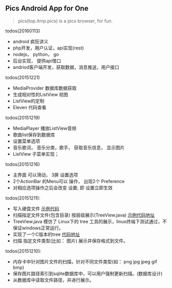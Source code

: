 ##  Pics Android App for One

> pics(top.itmp.pics) is a pics  browser, for fun.

todos(20160113)
- android 疯狂讲义
- php开发，用户认证，api实现(rest)
- nodejs， python， go
- 后台实现， 提供api借口
- andriod客户端开发，获取数据，消息推送，用户接口

todos(20151221)
- MediaProvider 数据库数据获取
- 生成相对性的ListView 视图
- ListView的定制
- Eleven 代码查看

todos(20151219)
- MediaPlayer 播放ListView音频
- 歌曲list保存到数据库
- 设置菜单选项
- 音乐歌词， 音乐分类，歌手， 获取音乐信息， 显示图片
- ListView 子菜单实现；

todos(20151216)
- 主界面 可以滑动， 3屏 设置选项
- 2个ActionBar 的Menu可以 操作， 出现2个 Preference
- 对相应选项操作之后会改变 设置; 即 设置立即生效

todos(20151211):
- 写入硬盘文件 [示例代码](https://raw.githubusercontent.com/leehz/mass/master/java/TestFile.java)
- 扫描指定文件文件(包含目录) 按层级展示(TreeView.java)  [示例代码地址](https://raw.githubusercontent.com/leehz/mass/master/java/TreeView.java)
- TreeView.java 模仿了 Linux下的 tree 工具的展示，linux终端下测试通过，不保证windows正常运行。
- 实现了一个C版本的tree [代码地址](https://raw.githubusercontent.com/leehz/mass/master/C/TreeView/treeview.c)
- 扫描 指定文件类型(比如： 图片) 展示并保存格式到文件。

todos(20151210):
-  内存卡中针对图片文件的扫描，针对不同文件类型(如： png jpg jpeg gif bmp)
-  保存图片路径索引到sqlite数据库中，可以用户强制更新扫描。(数据库设计)
-  从数据库中读取文件路径，并进行展示。
